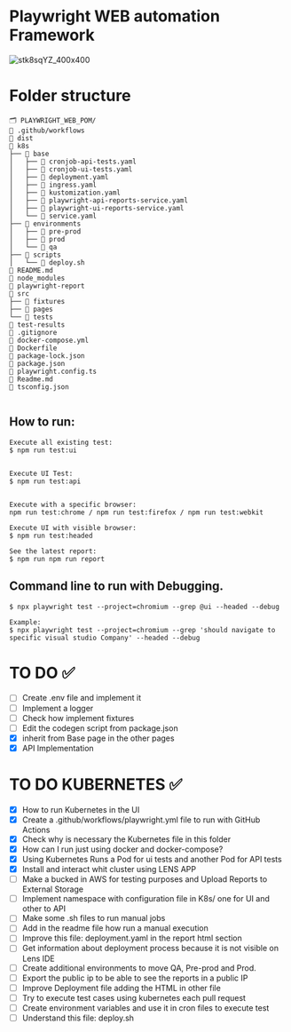 # Playwright WEB automation Framework
![stk8sqYZ_400x400](https://github.com/user-attachments/assets/3750dd27-a4e0-4167-b470-1974240570ce)


# Folder structure
```
🗂️ PLAYWRIGHT_WEB_POM/
📁 .github/workflows
📁 dist
📁 k8s
├── 📁 base
│   ├── 📄 cronjob-api-tests.yaml
│   ├── 📄 cronjob-ui-tests.yaml
│   ├── 📄 deployment.yaml
│   ├── 📄 ingress.yaml
│   ├── 📄 kustomization.yaml
│   ├── 📄 playwright-api-reports-service.yaml
│   ├── 📄 playwright-ui-reports-service.yaml
│   └── 📄 service.yaml
├── 📁 environments
│   ├── 📁 pre-prod
│   ├── 📁 prod
│   └── 📁 qa
├── 📁 scripts
│   └── 📄 deploy.sh
📄 README.md
📁 node_modules
📁 playwright-report
📁 src
├── 📁 fixtures
├── 📁 pages
└── 📁 tests
📁 test-results
📄 .gitignore
📄 docker-compose.yml
📄 Dockerfile
📄 package-lock.json
📄 package.json
📄 playwright.config.ts
📄 Readme.md
📄 tsconfig.json
    
```

## How to run: 

```shell
Execute all existing test: 
$ npm run test:ui


Execute UI Test: 
$ npm run test:api


Execute with a specific browser: 
npm run test:chrome / npm run test:firefox / npm run test:webkit

Execute UI with visible browser: 
$ npm run test:headed

See the latest report: 
$ npm run npm run report
```

## Command line to run with Debugging. 
```shell
$ npx playwright test --project=chromium --grep @ui --headed --debug

Example: 
$ npx playwright test --project=chromium --grep 'should navigate to specific visual studio Company' --headed --debug
```

# TO DO ✅
- [ ] Create .env file and implement it
- [ ] Implement a logger
- [ ] Check how implement fixtures
- [ ] Edit the codegen script from package.json
- [X] inherit from Base page in the other pages
- [X] API Implementation

# TO DO KUBERNETES ✅ 
- [X] How to run Kubernetes in the UI
- [X] Create a .github/workflows/playwright.yml file to run with GitHub Actions
- [X] Check why is necessary the Kubernetes file in this folder
- [X] How can I run just using docker and docker-compose?
- [X] Using Kubernetes Runs a Pod for ui tests and another Pod for API tests
- [X] Install and interact whit cluster using LENS APP
- [ ] Make a bucked in AWS for testing purposes and Upload Reports to External Storage
- [ ] Implement namespace with configuration file in K8s/ one for UI and other to API
- [ ] Make some .sh files to run manual jobs
- [ ] Add in the readme file how run a manual execution
- [ ] Improve this file: deployment.yaml in the report html section 
- [ ] Get information about deployment process because it is not visible on Lens IDE
- [ ] Create additional environments to move QA, Pre-prod and Prod.
- [ ] Export the public ip to be able to see the reports in a public IP
- [ ] Improve Deployment file adding the HTML in other file
- [ ] Try to execute test cases using kubernetes each pull request 
- [ ] Create environment variables and use it in cron files to execute test
- [ ] Understand this file: deploy.sh

